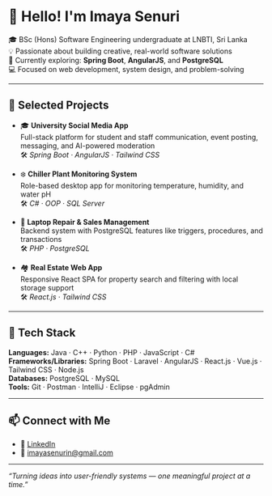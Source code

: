 # 👋 Hello! I'm Imaya Senuri

🎓 BSc (Hons) Software Engineering undergraduate at LNBTI, Sri Lanka  
💡 Passionate about building creative, real-world software solutions  
🌱 Currently exploring: **Spring Boot**, **AngularJS**, and **PostgreSQL**  
💻 Focused on web development, system design, and problem-solving

---

## 💼 Selected Projects

- 🎓 **University Social Media App**  
  Full-stack platform for student and staff communication, event posting, messaging, and AI-powered moderation  
  🛠️ *Spring Boot · AngularJS · Tailwind CSS*

- ❄️ **Chiller Plant Monitoring System**  
  Role-based desktop app for monitoring temperature, humidity, and water pH  
  🛠️ *C# · OOP · SQL Server*

- 🧾 **Laptop Repair & Sales Management**  
  Backend system with PostgreSQL features like triggers, procedures, and transactions  
  🛠️ *PHP · PostgreSQL*

- 🏘️ **Real Estate Web App**  
  Responsive React SPA for property search and filtering with local storage support  
  🛠️ *React.js · Tailwind CSS*

---

## 🧰 Tech Stack

**Languages:** Java · C++ · Python · PHP · JavaScript · C#  
**Frameworks/Libraries:** Spring Boot · Laravel · AngularJS · React.js · Vue.js · Tailwind CSS · Node.js  
**Databases:** PostgreSQL · MySQL  
**Tools:** Git · Postman · IntelliJ · Eclipse · pgAdmin

---

## 📫 Connect with Me

- 💼 [LinkedIn](https://www.linkedin.com/in/imaya-senuri-94b357250/)
- 📧 [imayasenurin@gmail.com](mailto:imayasenurin@gmail.com)

---

_“Turning ideas into user-friendly systems — one meaningful project at a time.”_
